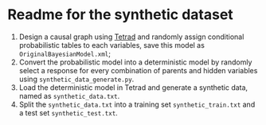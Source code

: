 # Readme for the synthetic dataset

1. Design a causal graph using [Tetrad](http://www.phil.cmu.edu/tetrad/) and randomly assign conditional probabilistic tables to each variables, save this model as `OriginalBayesianModel.xml`;
2. Convert the probabilistic model into a deterministic model by randomly select a response for every combination of parents and hidden variables using `synthetic_data_generate.py`.
3. Load the deterministic model in Tetrad and generate a synthetic data, named as `synthetic_data.txt`.
4. Split the `synthetic_data.txt` into a training set `synthetic_train.txt` and a test set `synthetic_test.txt`.